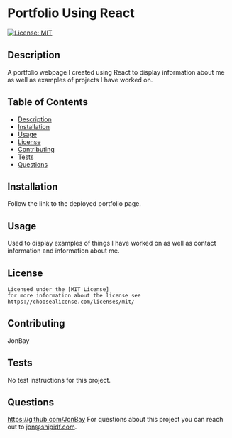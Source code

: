 # Portfolio Using React

  [![License: MIT](https://img.shields.io/badge/License-MIT-yellow.svg)](https://opensource.org/licenses/MIT)

  ## Description
  A portfolio webpage I created using React to display information about me as well as examples of projects I have worked on.  

  ## Table of Contents 
  - [Description](#description)
  - [Installation](#installation)
  - [Usage](#usage)
  - [License](#license)
  - [Contributing](#contributing)
  - [Tests](#tests)
  - [Questions](#questions)

  ## Installation
  Follow the link to the deployed portfolio page.   

  ## Usage
  Used to display examples of things I have worked on as well as contact information and information about me.  

  ## License
    
    Licensed under the [MIT License]
    for more information about the license see https://choosealicense.com/licenses/mit/ 
    

  ## Contributing
  JonBay 

  ## Tests
  No test instructions for this project. 

  ## Questions
  https://github.com/JonBay
  For questions about this project you can reach out to jon@shipidf.com.